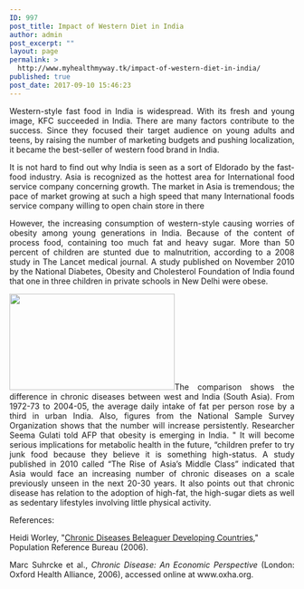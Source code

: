 ```yaml
---
ID: 997
post_title: Impact of Western Diet in India
author: admin
post_excerpt: ""
layout: page
permalink: >
  http://www.myhealthmyway.tk/impact-of-western-diet-in-india/
published: true
post_date: 2017-09-10 15:46:23
---
```

<p style="text-align: justify;">Western-style fast food in India is widespread. With its fresh and young image, KFC succeeded in India. There are many factors contribute to the success. Since they focused their target audience on young adults and teens, by raising the number of marketing budgets and pushing localization, it became the best-seller of western food brand in India.</p>
<p style="text-align: justify;">It is not hard to find out why India is seen as a sort of Eldorado by the fast-food industry. Asia is recognized as the hottest area for International food service company concerning growth. The market in Asia is tremendous; the pace of market growing at such a high speed that many International foods service company willing to open chain store in there</p>
<p style="text-align: justify;">However, the increasing consumption of western-style causing worries of obesity among young generations in India. Because of the content of process food, containing too much fat and heavy sugar. More than 50 percent of children are stunted due to malnutrition, according to a 2008 study in The Lancet medical journal. A study published on November 2010 by the National Diabetes, Obesity and Cholesterol Foundation of India found that one in three children in private schools in New Delhi were obese.</p>
<p style="text-align: justify;"><img class="wp-image-916 alignleft" src="http://35.201.22.184/wp-content/uploads/2017/09/imp-2-300x175.gif" alt="" width="292" height="170" />The comparison shows the difference in chronic diseases between west and India (South Asia). From 1972-73 to 2004-05, the average daily intake of fat per person rose by a third in urban India. Also, figures from the National Sample Survey Organization shows that the number will increase persistently. Researcher Seema Gulati told AFP that obesity is emerging in India. " It will become serious implications for metabolic health in the future, “children prefer to try junk food because they believe it is something high-status. A study published in 2010 called “The Rise of Asia’s Middle Class” indicated that Asia would face an increasing number of chronic diseases on a scale previously unseen in the next 20-30 years. It also points out that chronic disease has relation to the adoption of high-fat, the high-sugar diets as well as sedentary lifestyles involving little physical activity.</p>
<p style="text-align: left;"></p>
<p style="text-align: left;">References:</p>
<p style="text-align: left;">Heidi Worley, "<a href="http://www.prb.org/Publications/Articles/2006/ChronicDiseasesBeleaguerDevelopingCountries.aspx">Chronic Diseases Beleaguer Developing Countries</a>," Population Reference Bureau (2006).</p>
<p style="text-align: justify;">Marc Suhrcke et al., <em>Chronic Disease: An Economic Perspective</em> (London: Oxford Health Alliance, 2006), accessed online at www.oxha.org.</p>